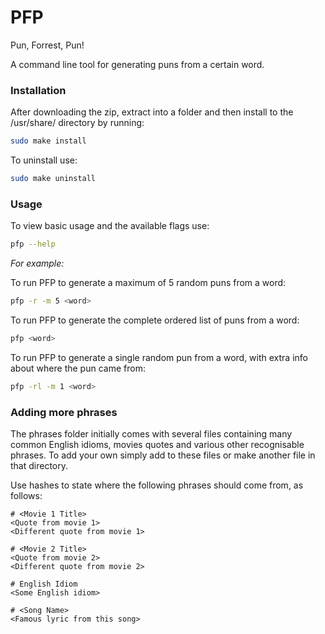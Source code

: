 # PFP
Pun, Forrest, Pun!

A command line tool for generating puns from a certain word.

### Installation

After downloading the zip, extract into a folder and then install to the /usr/share/ directory by running:
```bash
sudo make install
```

To uninstall use:
```bash
sudo make uninstall
```

### Usage

To view basic usage and the available flags use:
```bash
pfp --help
```
_For example:_

To run PFP to generate a maximum of 5 random puns from a word:
```bash
pfp -r -m 5 <word>
```

To run PFP to generate the complete ordered list of puns from a word:
```bash
pfp <word>
```

To run PFP to generate a single random pun from a word, with extra info about where the pun came from:
```bash
pfp -rl -m 1 <word>
```



### Adding more phrases

The phrases folder initially comes with several files containing many common English idioms, movies quotes and various other recognisable phrases. To add your own simply add to these files or make another file in that directory.

Use hashes to state where the following phrases should come from, as follows:

```
# <Movie 1 Title>
<Quote from movie 1>
<Different quote from movie 1>

# <Movie 2 Title>
<Quote from movie 2>
<Different quote from movie 2>

# English Idiom
<Some English idiom>

# <Song Name>
<Famous lyric from this song>
```
